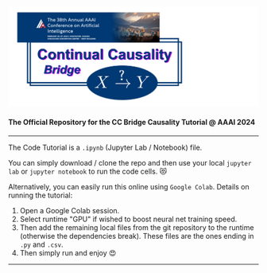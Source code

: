 ![](Banner-Tutorial.png)

#### The Official Repository for the CC Bridge Causality Tutorial @ AAAI 2024

---

The Code Tutorial is a `.ipynb` (Jupyter Lab / Notebook) file. 

You can simply download / clone the repo and then use your local `jupyter lab` or `jupyter notebook` to run the code cells. :heart_eyes_cat:

Alternatively, you can easily run this online using `Google Colab`. Details on running the tutorial:

1. Open a Google Colab session. 
2. Select runtime "GPU" if wished to boost neural net training speed.
3. Then add the remaining local files from the git repository to the runtime (otherwise the dependencies break). These files are the ones ending in `.py` and `.csv`.
4. Then simply run and enjoy :heart_eyes:

---

